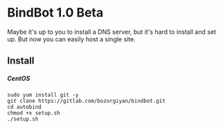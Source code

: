 # BindBot 1.0 Beta
Maybe it's up to you to install a DNS server, but it's hard to install and set up.
But now you can easily host a single site.
## Install
##### CentOS
    sudo yum install git -y
    git clone https://gitlab.com/bozorgiyan/bindbot.git
    cd autobind
    chmod +x setup.sh
    ./setup.sh
